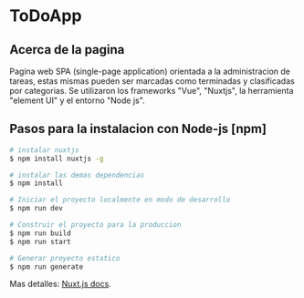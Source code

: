 # ToDoApp

## Acerca de la pagina
 Pagina web SPA (single-page application) orientada a la administracion de tareas, estas mismas pueden ser marcadas como terminadas y clasificadas por categorias.
 Se utilizaron los frameworks "Vue", "Nuxtjs", la herramienta "element UI" y el entorno "Node js".

## Pasos para la instalacion con Node-js [npm]

```bash
# instalar nuxtjs
$ npm install nuxtjs -g

# instalar las demas dependencias
$ npm install

# Iniciar el proyecto localmente en modo de desarrollo
$ npm run dev

# Construir el proyecto para la produccion
$ npm run build
$ npm run start

# Generar proyecto estatico
$ npm run generate
```

Mas detalles: [Nuxt.js docs](https://nuxtjs.org).

